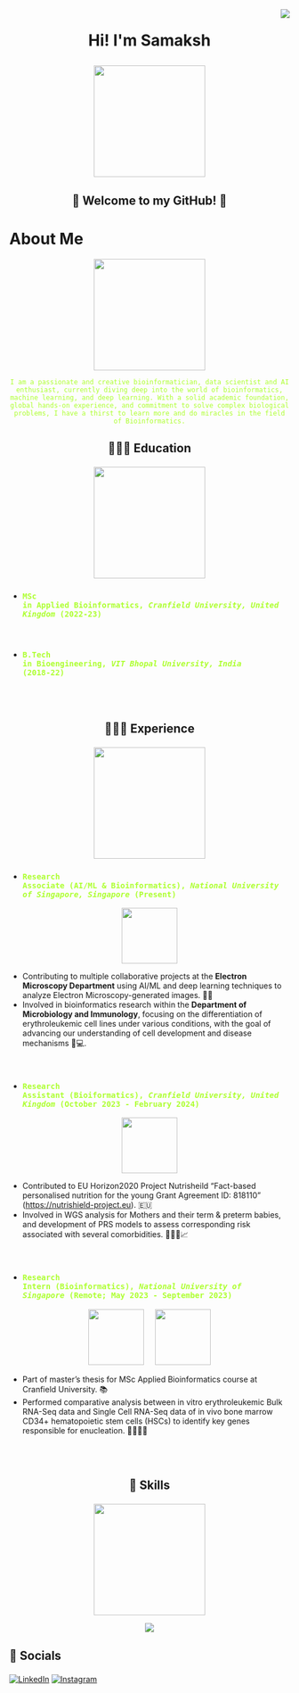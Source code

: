 <img align="right" src="https://visitor-badge.laobi.icu/badge?page_id=SamakshSingh99.SamakshSingh99" />

# <p align="center">Hi! I'm Samaksh</p>

<p align="center">
  <img src="https://github.com/user-attachments/assets/7b83006a-cd44-46eb-9828-75e090b731f1" width="200" />
</p>

## <p align="center">👾 Welcome to my GitHub! 👾</p> 

# About Me
<p align="center">
  <img src="https://github.com/user-attachments/assets/4aa51261-65eb-42f4-a2f1-e2d2a16e620d" width="200" />
</p>

<p align="center"><code style="color : greenyellow;">I am a passionate and creative bioinformatician, data scientist and AI enthusiast, currently diving deep into the world of bioinformatics, machine learning, and deep learning. With a solid academic foundation, global hands-on experience, and commitment to solve complex biological problems, I have a thirst to learn more and do miracles in the field of Bioinformatics.</code></p>




## <p align="center">**👨🏻‍🎓 Education** </p>
<p align="center">
  <img src="https://github.com/user-attachments/assets/b5493eda-969f-4077-8f65-45cee9c06323" width="200" />
</p>


- ### <code style="color : greenyellow;">**MSc in Applied Bioinformatics**, *Cranfield University, United Kingdom* (2022-23)</code>
<br>

- ### <code style="color : greenyellow;">**B.Tech in Bioengineering**, *VIT Bhopal University, India* (2018-22)</code>


<br><br>
## <p align="center">👨🏻‍💻 **Experience** </p>

<p align="center">
  <img src="https://github.com/user-attachments/assets/97c86369-8b96-47e7-ae02-ed912618c450" width="200" />
</p>


- ### <code style="color : greenyellow;">**Research Associate (AI/ML & Bioinformatics)**, *National University of Singapore, Singapore*  (Present)</code>
<p align="center">
  <img src="https://github.com/user-attachments/assets/1a01dd4e-c244-466d-8932-bec236457ca0" width="100" />
</p>

  - Contributing to multiple collaborative projects at the **Electron Microscopy Department** using AI/ML and deep learning techniques to analyze Electron Microscopy-generated images. 🔬🦠
  - Involved in bioinformatics research within the **Department of Microbiology and Immunology**, focusing on the differentiation of erythroleukemic cell lines under various conditions, with the goal of advancing our understanding of cell development and disease mechanisms 🧬💻.
  
<br>

- ### <code style="color : greenyellow;">**Research Assistant (Bioiformatics)**, *Cranfield University, United Kingdom*  (October 2023 - February 2024)</code>
<p align="center">
  <img src="https://github.com/user-attachments/assets/354790f3-9d8b-4afa-b037-30a8d2be0335" width="100" />
</p>

  - Contributed to EU Horizon2020 Project Nutrisheild “Fact-based personalised nutrition for
the young Grant Agreement ID: 818110” (https://nutrishield-project.eu). 🇪🇺
  - Involved in WGS analysis for Mothers and their term & preterm babies, and development of PRS models to assess corresponding risk associated with several comorbidities. 🧑‍🧒🧬📈
  
 <br>

- ### <code style="color : greenyellow;">**Research Intern (Bioinformatics)**, *National University of Singapore*  (Remote; May 2023 - September 2023)</code>
<p align="center">
  <img src="https://github.com/user-attachments/assets/1a01dd4e-c244-466d-8932-bec236457ca0" width="100" />&nbsp;&nbsp;&nbsp;&nbsp;
  <img src="https://github.com/user-attachments/assets/354790f3-9d8b-4afa-b037-30a8d2be0335" width="100" />
</p>

  - Part of master’s thesis for MSc Applied Bioinformatics course at Cranfield University. 📚
  - Performed comparative analysis between in vitro erythroleukemic Bulk RNA-Seq data and Single Cell RNA-Seq data of in vivo bone marrow CD34+ hematopoietic stem cells (HSCs) to identify key genes responsible for enucleation. 🧬👨🏻‍💻

<br><br>

## <p align="center">🚀 **Skills** </p>

<p align="center">
  <img src="https://github.com/user-attachments/assets/f8293311-3b44-4c6d-a434-7d1feab76f5f" width="200" />
</p>

 <p align="center">
  <a href="https://skillicons.dev">
    <img src="https://skillicons.dev/icons?i=bash,linux,py,r,c,tensorflow,vscode,java,pytorch,rust,anaconda,docker&perlin=4"/>
  </a>
</p>


## <p align="left">💬 **Socials** </p>

[![LinkedIn](https://img.shields.io/badge/LinkedIn-%230077B5.svg?logo=linkedin&logoColor=white&style=for-the-badge)](https://www.linkedin.com/in/samaksh99/) [![Instagram](https://img.shields.io/badge/Instagram-%23E4405F.svg?logo=Instagram&logoColor=white&style=for-the-badge)](https://www.instagram.com/samaksh._.singh/)
